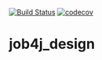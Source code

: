 [![Build Status](https://travis-ci.com/DmitryPoturaev/job4j_design.svg?branch=main)](https://travis-ci.com/DmitryPoturaev/job4j_design)
[![codecov](https://codecov.io/gh/DmitryPoturaev/job4j_design/branch/master/graph/badge.svg?token=S0UW2NX35V)](https://codecov.io/gh/DmitryPoturaev/job4j_design)

# job4j_design